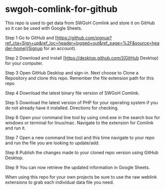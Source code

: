 # swgoh-comlink-for-github
 This repo is used to get data from SWGoH Comlink and store it on GitHub so it can be used with Google Sheets.

 Step 1
 Go to GitHub and [https://github.com/signup?ref_cta=Sign+up&ref_loc=header+logged+out&ref_page=%2F&source=header-home](Signup for an account).

 Step 2
 Download and install [https://desktop.github.com/](GitHub Desktop) for your computer.

Step 3
Open GitHub Desktop and sign-in. Next choose to Clone a Repository and clone this repo. Remember the file extension path for this repo

Step 4
Download the latest binary file version of SWGoH Comlink.

Step 5
Download the latest version of PHP for your operating system if you do not already have it installed. Directions for checking.

Step 6
Open your command line tool by using cmd.exe in the search box for windows or terminal for linux/mac. Navigate to the extension for Comlink and run it.

Step 7
Open a new command line tool and this time navigate to your repo and run the file you are looking to update/add.

Step 8
Publish the changes made to your cloned repo version using GitHub Desktop.

Step 9
You can now retrieve the updated information in Google Sheets.

When using this repo for your own projects be sure to use the raw weblink extensions to grab each individual data file you need.